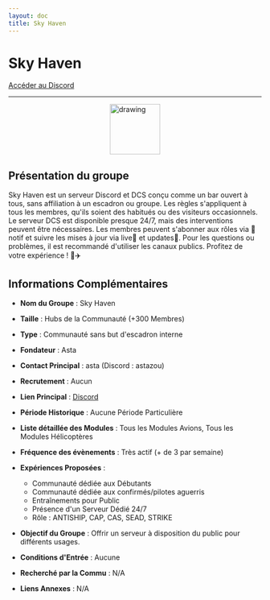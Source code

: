 ```yaml
---
layout: doc
title: Sky Haven
---
```


# Sky Haven

[Accéder au Discord](https://discord.gg/AGRKs4vqeB)

---
<img src="/commus_img/skyhaven.webp" alt="drawing" width="100" style="display: block; margin-left: auto; margin-right: auto;"/>

## Présentation du groupe

Sky Haven est un serveur Discord et DCS conçu comme un bar ouvert à tous, sans affiliation à un escadron ou groupe. Les règles s'appliquent à tous les membres, qu'ils soient des habitués ou des visiteurs occasionnels. Le serveur DCS est disponible presque 24/7, mais des interventions peuvent être nécessaires. Les membres peuvent s'abonner aux rôles via 📲notif et suivre les mises à jour via live🔴 et updates🧾. Pour les questions ou problèmes, il est recommandé d'utiliser les canaux publics. Profitez de votre expérience ! 🚀✈️

## Informations Complémentaires

- **Nom du Groupe** : Sky Haven
- **Taille** : Hubs de la Communauté (+300 Membres)
- **Type** : Communauté sans but d'escadron interne
- **Fondateur** : Asta
- **Contact Principal** : asta (Discord : astazou)
- **Recrutement** : Aucun
- **Lien Principal** : [Discord](https://discord.gg/AGRKs4vqeB)
- **Période Historique** : Aucune Période Particulière
- **Liste détaillée des Modules** : Tous les Modules Avions, Tous les Modules Hélicoptères
- **Fréquence des évènements** : Très actif (+ de 3 par semaine)
- **Expériences Proposées** :
  - Communauté dédiée aux Débutants
  - Communauté dédiée aux confirmés/pilotes aguerris
  - Entraînements pour Public
  - Présence d'un Serveur Dédié 24/7
  - Rôle : ANTISHIP, CAP, CAS, SEAD, STRIKE

- **Objectif du Groupe** : Offrir un serveur à disposition du public pour différents usages.

- **Conditions d'Entrée** : Aucune

- **Recherché par la Commu** : N/A

- **Liens Annexes** : N/A